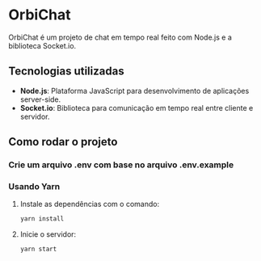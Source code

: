 # OrbiChat

OrbiChat é um projeto de chat em tempo real feito com Node.js e a biblioteca Socket.io.

## Tecnologias utilizadas

- **Node.js**: Plataforma JavaScript para desenvolvimento de aplicações server-side.
- **Socket.io**: Biblioteca para comunicação em tempo real entre cliente e servidor.

## Como rodar o projeto

### Crie um arquivo .env com base no arquivo .env.example

### Usando Yarn
1. Instale as dependências com o comando:
   ```bash
   yarn install

2. Inicie o servidor:
    ```bash
    yarn start
